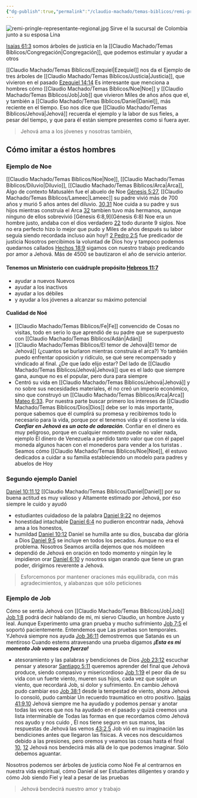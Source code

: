 ```yaml
---
{"dg-publish":true,"permalink":"/claudio-machado/temas-biblicos/remi-pringle-seras-como-un-arbol-grande/","tags":["Biblia"]}
---
```


![remi-pringle-representante-regional.jpg](/img/user/03%20-%20Jard%C3%ADn%20digital/03%20-%2004%20-%20Imagen/AC%20im%C3%A1genes%20subidas/remi-pringle-representante-regional.jpg) 
Sirve el la sucursal de Colombia junto a su esposa Lina 

[Isaías 61:3](https://wol.jw.org/es/wol/b/r4/lp-s/nwtsty/23/61#v=23:61:3) somos árboles de justicia en la [[Claudio Machado/Temas Bíblicos/Congregación\|Congregación]], que podemos estimular y ayudar a otros 

[[Claudio Machado/Temas Bíblicos/Ezequiel\|Ezequiel]] nos da el Ejemplo de tres árboles de [[Claudio Machado/Temas Bíblicos/Justicia\|Justicia]], que vivieron en el pasado [Ezequiel 14:14](https://wol.jw.org/es/wol/b/r4/lp-s/nwtsty/26/14#v=26:14:14) Es interesante que menciona a hombres cómo [[Claudio Machado/Temas Bíblicos/Noe\|Noe]] y [[Claudio Machado/Temas Bíblicos/Job\|Job]] que vivieron Miles de años años que el, y también a [[Claudio Machado/Temas Bíblicos/Daniel\|Daniel]], más reciente en el tiempo. 
Eso nos dice que [[Claudio Machado/Temas Bíblicos/Jehová\|Jehová]] recuerda el ejemplo y la labor de sus fieles, a pesar del tiempo, y que para él están siempre presentes como si fuera ayer.


>Jehová ama a los jóvenes y nosotras también, 

## Cómo imitar a éstos hombres 

### Ejemplo de Noe 

[[Claudio Machado/Temas Bíblicos/Noe\|Noe]], [[Claudio Machado/Temas Bíblicos/Diluvio\|Diluvio]], [[Claudio Machado/Temas Bíblicos/Arca\|Arca]], Algo de contexto Matusalén fue el abuelo de Noe [Génesis 5:27](https://wol.jw.org/es/wol/b/r4/lp-s/nwtsty/1/5#v=1:5:27), [[Claudio Machado/Temas Bíblicos/Lameec\|Lameec]] su  padre  vivió más de 700 años y murió 5 años antes del diluvio. [30,31](https://wol.jw.org/es/wol/b/r4/lp-s/nwtsty/1/5#v=1:5:30-1:5:31) Noe cuida a su padre y sus hijos mientras construía el Arca [32](https://wol.jw.org/es/wol/b/r4/lp-s/nwtsty/1/5#v=1:5:32) tambien tuvo más  hermanos, aunque ninguno de ellos sobrevivió [Génesis 6:8,9](Génesis 6:8) Noe era un hombre justo, andaba con el dios verdadero [22](https://wol.jw.org/es/wol/b/r4/lp-s/nwtsty/1/6#v=1:6:22) todo durante 9 siglos. Noe no era perfecto hizo lo mejor que pudo y Miles de años después su labor seguía siendo recordada incluso aún hoy!! [2 Pedro 2:5](https://wol.jw.org/es/wol/b/r4/lp-s/nwtsty/61/2#v=61:2:5) fue predicador de justicia 
Nosotros percibimos la voluntad de Dios hoy y tampoco podemos quedarnos callados [Hechos 18:9](https://wol.jw.org/es/wol/b/r4/lp-s/nwtsty/44/18#v=44:18:9) sigamos con nuestro trabajo predicando por amor a Jehová. Más de 4500 se bautizaron el año de servicio anterior. 

#### Tenemos un Ministerio con  cuádruple propósito [Hebreos 11:7](https://wol.jw.org/es/wol/b/r4/lp-s/nwtsty/58/11#v=58:11:7)
- ayudar a nuevos Nuevos 
- ayudar a los inactivos 
- ayudar a los débiles 
- y ayudar a los jóvenes a alcanzar su máximo potencial

#### Cualidad de Noé 
 - [[Claudio Machado/Temas Bíblicos/Fe\|Fe]] convencido de Cosas no visitas, todo en serio lo que aprendió de su padre que se superpuesto con [[Claudio Machado/Temas Bíblicos/Adán\|Adán]] 
 - [[Claudio Machado/Temas Bíblicos/El temor de Jehová\|El temor de Jehová]] (¿cuantos se burlaron mientras construía el arca?) Yo también puedo enfrentar oposición y ridículo, se qué sere recompensado y vindicado al final. ¿De que lado elijo estar? Del lado de [[Claudio Machado/Temas Bíblicos/Jehová\|Jehová]] que es el lado que siempre gana, aunque no es el popular, pero dura para siempre 
 - Centró su vida en [[Claudio Machado/Temas Bíblicos/Jehová\|Jehová]] y no sobre sus necesidades materiales, él no creó un imperio económico, sino que construyó un [[Claudio Machado/Temas Bíblicos/Arca\|Arca]] [Mateo 6:33](https://wol.jw.org/es/wol/b/r4/lp-s/nwtsty/40/6#v=40:6:33). Por nuestra parte buscar primero los intereses de [[Claudio Machado/Temas Bíblicos/Dios\|Dios]] debe ser lo más importante, porque sabemos que él cumplirá su promesa y recibiremos todo lo necesario para la vida, porque por el tenemos vida y él sostiene la vida. ***Confiar en Jehová es un acto de adoración***. Confiar en el dinero es muy peligroso, porque en cualquier momento puede no valer nada, ejemplo El dinero de Venezuela a perdido tanto valor que con él papel moneda algunos hacen con el monederos para vender a los turistas . Seamos cómo [[Claudio Machado/Temas Bíblicos/Noe\|Noe]], él estuvo dedicados a cuidar a su familia estableciendo un modelo para padres y abuelos de Hoy 


### Segundo ejemplo Daniel

[Daniel 10:11,12](https://wol.jw.org/es/wol/b/r4/lp-s/nwtsty/27/10#v=27:10:11-27:10:12) [[Claudio Machado/Temas Bíblicos/Daniel\|Daniel]] por su buena actitud es muy valioso y Altamente estimado por Jehová, por éso siempre le cuido y ayudó 
- estudiantes cuidadoso de la palabra [Daniel 9:22](https://wol.jw.org/es/wol/b/r4/lp-s/nwtsty/27/9#v=27:9:22) no dejemos 
- honestidad intachable [Daniel 6:4](https://wol.jw.org/es/wol/b/r4/lp-s/nwtsty/27/6#v=27:6:4) no pudieron encontrar nada, Jehová ama a los honestos, 
- humildad [Daniel 10:12](https://wol.jw.org/es/wol/b/r4/lp-s/nwtsty/27/10#v=27:10:12) Daniel se humilla ante su dios, buscaba dar glória a Dios [Daniel 9:5](https://wol.jw.org/es/wol/b/r4/lp-s/nwtsty/27/9#v=27:9:5) se incluye en todos los pecados. Aunque no era el problema. Nosotros Seamos arcilla dejemos que nos moldeen 
- dependió de Jehová en oración en todo momento y ningún ley le impidieron orar [Daniel 6:10](https://wol.jw.org/es/wol/b/r4/lp-s/nwtsty/27/6#v=27:6:10)  y nosotros sigan orando que tiene un gran poder, dirigirnos reverente a Jehová. 

>Esforcemonos por mantener oraciones más equilibrada, con más agradecimientos, y alabanzas que sólo peticiones 

### Ejemplo de Job 

Cómo se sentía Jehová con [[Claudio Machado/Temas Bíblicos/Job\|Job]] [Job 1:8](https://wol.jw.org/es/wol/b/r4/lp-s/nwtsty/18/1#v=18:1:8) podrá decir hablando de mi, mi siervo Claudio, un hombre Justo y leal. Aunque Experimento uma gran prueba y mucho sufrimiento [Job 7:5](https://wol.jw.org/es/wol/b/r4/lp-s/nwtsty/18/7#v=18:7:5) el soportó pacientemente. Entendemos que Las pruebas son temporales. YJehová siempre nos ayuda [Job 36:11](https://wol.jw.org/es/wol/b/r4/lp-s/nwtsty/18/36#v=18:36:11) demostremos que Satanás es un mentiroso 
Cuando estems  atravesando una prueba digamos ***¡Esta es mi momento Job vamos con fuerza!***
- atesoramiento y las palabras y bendiciones de Dios [Job 23:12](https://wol.jw.org/es/wol/b/r4/lp-s/nwtsty/18/23#v=18:23:12) escuchar pensar y atesorar [Santiago 5:11](https://wol.jw.org/es/wol/b/r4/lp-s/nwtsty/59/5#v=59:5:11) queremos aprender del final que Jehová produce, siendo compasivo y misericordioso [Job 1:19](https://wol.jw.org/es/wol/b/r4/lp-s/nwtsty/59/5#v=59:5:11) el peor día de su vida con un fuerte viento, mueren sus hijos, cada vez que sople un viento, que recordará Job, si dolor y sufrimiento. En cambio Jehová pudo cambiar eso [Job 38:1](https://wol.jw.org/es/wol/b/r4/lp-s/nwtsty/18/38#v=18:38:1) desde la tempestad de viento, ahora Jehová lo consoló, pudo cambiar Un recuerdo traumático en otro positivo. [Isaías 41:9,10](https://wol.jw.org/es/wol/b/r4/lp-s/nwtsty/23/41#v=23:41:9-23:41:10) Jehová siempre me ha ayudado y podemos pensar y anotar todas las veces que nos ha ayudado en el pasado y quizá creemos una lista interminable de Todas las formas en que recordamos cómo Jehová nos ayudo y nos cuido , Él nos tiene seguro en sus manos, las respuestas de Jehová las vemos [43:2](https://wol.jw.org/es/wol/b/r4/lp-s/nwtsty/23/43#v=23:43:2),[5](https://wol.jw.org/es/wol/b/r4/lp-s/nwtsty/23/43#v=23:43:5) Job vió en su imaginación las bendiciones antes que llegaron las físicas. A veces nos descuidamos debido a las presiones, pero oremos y veamos las cosas hasta el final [10](https://wol.jw.org/es/wol/b/r4/lp-s/nwtsty/23/43#v=23:43:10), [12](https://wol.jw.org/es/wol/b/r4/lp-s/nwtsty/23/43#v=23:43:12) Jehová nos bendecirá más allá de lo que podemos imaginar. Sólo debemos aguantar. 

Nosotros podemos ser árboles de justicia como 
Noé Fe al centrarnos en nuestra vida espiritual, cómo Daniel al ser Estudiantes diligentes y orando y cómo Job siendo Fiel y leal a pesar de las pruebas 


>Jehová bendecirá nuestro amor y trabajo 

